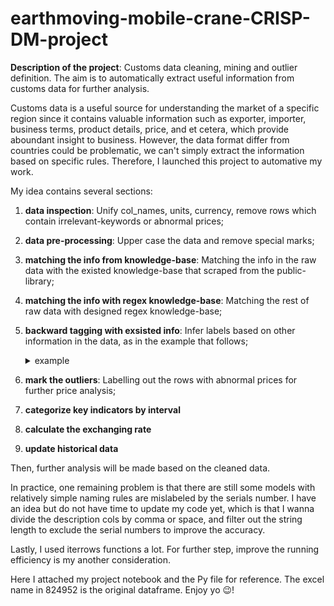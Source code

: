 # earthmoving-mobile-crane-CRISP-DM-project
**Description of the project**: Customs data cleaning, mining and outlier definition. The aim is to automatically extract useful information from customs data for further analysis.

Customs data is a useful source for understanding the market of a specific region since it contains valuable information such as exporter, importer, business terms, product details, price, and et cetera, which provide aboundant insight to business. However, the data format differ from countries could be problematic, we can't simply extract the information based on specific rules. Therefore, I launched this project to automative my work.

My idea contains several sections:

1. **data inspection**: Unify col_names, units, currency, remove rows which contain irrelevant-keywords or abnormal prices;
2. **data pre-processing**: Upper case the data and remove special marks;
3. **matching the info from knowledge-base**: Matching the info in the raw data with the existed knowledge-base that scraped from the public-library;
4. **matching the info with regex knowledge-base**: Matching the rest of raw data with designed regex knowledge-base;
5. **backward tagging with exsisted info**: Infer labels based on other information in the data, as in the example that follows;

    <details>
    <summary>example</summary>
      
    | item | brand | model | capacity | type |
    |------|------|------|------|------|
    | A    | ✓    | ✓    | ✓    | ✓    |
    | B    | ✓    | ✘    | ✓    | ✓    |
    
    </details>

7. **mark the outliers**: Labelling out the rows with abnormal prices for further price analysis;
8. **categorize key indicators by interval**
9. **calculate the exchanging rate**
10. **update historical data**

Then, further analysis will be made based on the cleaned data.

In practice, one remaining problem is that there are still some models with relatively simple naming rules are mislabeled by the serials number. I have an idea but do not have time to update my code yet, which is that I wanna divide the description cols by comma or space, and filter out the string length to exclude the serial numbers to improve the accuracy.

Lastly, I used iterrows functions a lot. For further step, improve the running efficiency is my another consideration.

Here I attached my project notebook and the Py file for reference. The excel name in 824952 is the original dataframe. Enjoy yo 😉!
